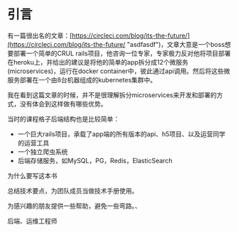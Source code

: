 # 引言

有一篇很出名的文章：[https://circleci.com/blog/its-the-future/](https://circleci.com/blog/its-the-future/ "asdfasdf")，文章大意是一个boss想要部署一个简单的CRUL rails项目，他咨询一位专家，专家极力反对他将项目部署在heroku上，并给出的建议是将他的简单的app拆分成12个微服务\(microservices\)，运行在docker container中，彼此通过api调用。然后将这些微服务部署在一个由8台机器组成的kubernetes集群中。

我在看到这篇文章的时候，并不是很理解拆分microservices来开发和部署的方式，没有体会到这样做有哪些优势。

当时的课程格子后端结构也是比较简单：

* 一个巨大rails项目，承载了app端的所有版本的api、h5项目、以及运营同学的运营工具
* 一个独立爬虫系统
* 后端存储服务，如MySQL，PG，Redis，ElasticSearch

为什么要写这本书

总结技术要点，为团队成员当做技术手册使用。

为感兴趣的朋友提供一些帮助，避免一些弯路。、

后端、运维工程师

